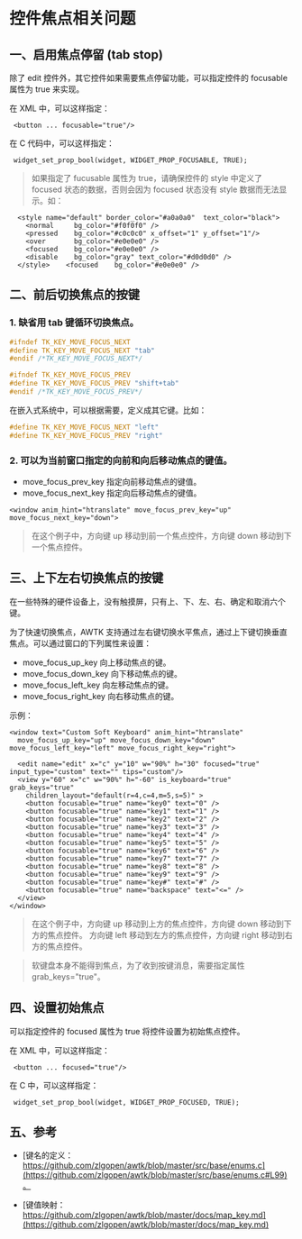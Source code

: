 # 控件焦点相关问题

## 一、启用焦点停留 (tab stop)

除了 edit 控件外，其它控件如果需要焦点停留功能，可以指定控件的 focusable 属性为 true 来实现。

在 XML 中，可以这样指定：

```
 <button ... focusable="true"/>
```

在 C 代码中，可以这样指定：

```
 widget_set_prop_bool(widget, WIDGET_PROP_FOCUSABLE, TRUE);
```

> 如果指定了 fucusable 属性为 true，请确保控件的 style 中定义了 focused 状态的数据，否则会因为 focused 状态没有 style 数据而无法显示。如：

```
  <style name="default" border_color="#a0a0a0"  text_color="black">
    <normal     bg_color="#f0f0f0" />
    <pressed    bg_color="#c0c0c0" x_offset="1" y_offset="1"/>
    <over       bg_color="#e0e0e0" />
    <focused    bg_color="#e0e0e0" />
    <disable    bg_color="gray" text_color="#d0d0d0" />
  </style>    <focused    bg_color="#e0e0e0" />
```

## 二、前后切换焦点的按键

### 1. 缺省用 tab 键循环切换焦点。

```c
#ifndef TK_KEY_MOVE_FOCUS_NEXT
#define TK_KEY_MOVE_FOCUS_NEXT "tab"
#endif /*TK_KEY_MOVE_FOCUS_NEXT*/

#ifndef TK_KEY_MOVE_FOCUS_PREV
#define TK_KEY_MOVE_FOCUS_PREV "shift+tab"
#endif /*TK_KEY_MOVE_FOCUS_PREV*/
```

在嵌入式系统中，可以根据需要，定义成其它键。比如：

```c
#define TK_KEY_MOVE_FOCUS_NEXT "left"
#define TK_KEY_MOVE_FOCUS_PREV "right"
```

### 2. 可以为当前窗口指定的向前和向后移动焦点的键值。

* move\_focus\_prev\_key 指定向前移动焦点的键值。 
* move\_focus\_next\_key 指定向后移动焦点的键值。

```
<window anim_hint="htranslate" move_focus_prev_key="up" move_focus_next_key="down">
```

> 在这个例子中，方向键 up 移动到前一个焦点控件，方向键 down 移动到下一个焦点控件。

## 三、上下左右切换焦点的按键

在一些特殊的硬件设备上，没有触摸屏，只有上、下、左、右、确定和取消六个键。

为了快速切换焦点，AWTK 支持通过左右键切换水平焦点，通过上下键切换垂直焦点。可以通过窗口的下列属性来设置：

* move\_focus\_up\_key 向上移动焦点的键。
* move\_focus\_down\_key 向下移动焦点的键。
* move\_focus\_left\_key 向左移动焦点的键。
* move\_focus\_right\_key 向右移动焦点的键。

示例：

```
<window text="Custom Soft Keyboard" anim_hint="htranslate"
  move_focus_up_key="up" move_focus_down_key="down" move_focus_left_key="left" move_focus_right_key="right">

  <edit name="edit" x="c" y="10" w="90%" h="30" focused="true" input_type="custom" text="" tips="custom"/>
  <view y="60" x="c" w="90%" h="-60" is_keyboard="true" grab_keys="true"
    children_layout="default(r=4,c=4,m=5,s=5)" >
    <button focusable="true" name="key0" text="0" />
    <button focusable="true" name="key1" text="1" />
    <button focusable="true" name="key2" text="2" />
    <button focusable="true" name="key3" text="3" />
    <button focusable="true" name="key4" text="4" />
    <button focusable="true" name="key5" text="5" />
    <button focusable="true" name="key6" text="6" />
    <button focusable="true" name="key7" text="7" />
    <button focusable="true" name="key8" text="8" />
    <button focusable="true" name="key9" text="9" />
    <button focusable="true" name="key#" text="#" />
    <button focusable="true" name="backspace" text="<=" />
  </view>
</window>
```

> 在这个例子中，方向键 up 移动到上方的焦点控件，方向键 down 移动到下方的焦点控件。
> 方向键 left 移动到左方的焦点控件，方向键 right 移动到右方的焦点控件。

> 软键盘本身不能得到焦点，为了收到按键消息，需要指定属性 grab_keys="true"。

## 四、设置初始焦点

可以指定控件的 focused 属性为 true 将控件设置为初始焦点控件。

在 XML 中，可以这样指定：

```
 <button ... focused="true"/>
```

在 C 中，可以这样指定：

```
 widget_set_prop_bool(widget, WIDGET_PROP_FOCUSED, TRUE);
```

## 五、参考
 
* [键名的定义：https://github.com/zlgopen/awtk/blob/master/src/base/enums.c](https://github.com/zlgopen/awtk/blob/master/src/base/enums.c#L99)。

* [键值映射：https://github.com/zlgopen/awtk/blob/master/docs/map_key.md](https://github.com/zlgopen/awtk/blob/master/docs/map_key.md)
